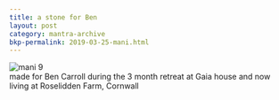 ```yaml
---
title: a stone for Ben
layout: post
category: mantra-archive
bkp-permalink: 2019-03-25-mani.html
---
```



![mani 9](/assets/images/mani/mani9.jpg)  
made for Ben Carroll during the 3 month retreat at Gaia house and now living at Roselidden Farm, Cornwall


